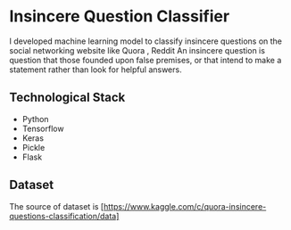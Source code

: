# Insincere Question Classifier

I developed machine learning model to classify insincere questions on the social networking website like Quora , Reddit
An insincere question is question that  those founded upon false premises, or that intend to make a statement rather than look
for helpful answers.

## Technological Stack 
* Python
* Tensorflow
* Keras
* Pickle
* Flask

## Dataset
The source of dataset is 
[https://www.kaggle.com/c/quora-insincere-questions-classification/data]
